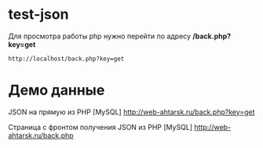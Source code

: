 # test-json
Для просмотра работы php нужно перейти по адресу **/back.php?key=get**
```bash
http://localhost/back.php?key=get
```

# Демо данные
JSON на прямую из PHP [MySQL]
http://web-ahtarsk.ru/back.php?key=get

Страница с фронтом получения JSON из PHP [MySQL]
http://web-ahtarsk.ru/back.php